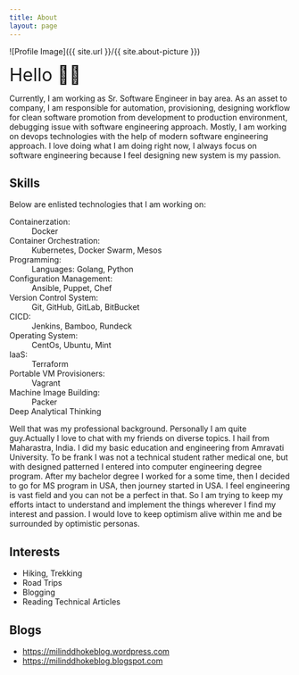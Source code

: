 ```yaml
---
title: About
layout: page
---
```

![Profile Image]({{ site.url }}/{{ site.about-picture }})

<p> <font size="6"> Hello ✋🏻 </font> </p>
<p>Currently, I am working as Sr. Software Engineer in bay area. As an asset to company, I am responsible for automation, provisioning, designing workflow for 
clean software promotion from development to production environment, debugging issue with software engineering approach. Mostly, I am working on devops technologies with the help of modern software engineering approach. I love doing what I am doing right now, I always focus on software engineering because I feel designing new system is my passion.</p>

<h2>Skills</h2>
Below are enlisted technologies that I am working on:
<dl>
	<dt> Containerzation: </dt>
	<dd> Docker </dd>
	<dt> Container Orchestration:  </dt>
	<dd> Kubernetes, Docker Swarm, Mesos </dd>
	<dt> Programming: </dt>
	<dd> Languages: Golang, Python </dd>
	<dt> Configuration Management: </dt>
	<dd> Ansible, Puppet, Chef </dd>
	<dt> Version Control System: </dt>
	<dd> Git, GitHub, GitLab, BitBucket </dd>
	<dt> CICD: </dt>
	<dd> Jenkins, Bamboo, Rundeck </dd>
	<dt> Operating System: </dt>
	<dd> CentOs, Ubuntu, Mint </dd>
	<dt> IaaS: </dt>
	<dd> Terraform </dd>
	<dt> Portable VM Provisioners: </dt>
	<dd> Vagrant </dd>
	<dt> Machine Image Building:</dt>
	<dd> Packer </dd>
	<dt> Deep Analytical Thinking </dt>
</dl>

<p> Well that was my professional background. Personally I am quite  guy.Actually I love to chat with my friends on diverse topics. I hail from Maharastra, India. I did my basic education 
and engineering from Amravati University. To be frank I was not a technical student rather medical one, but with designed patterned I entered into computer engineering degree program.
After my bachelor degree I worked for a some time, then I decided to go for MS program in USA, then journey started in USA. 
I feel engineering is vast field and you can not be a perfect in that. So I am trying to keep my efforts intact to understand and implement the things wherever I find my interest and passion.
I would love to keep optimism alive within me and be surrounded by optimistic personas.</p>

<h2>Interests</h2>

<ul>
	<li> Hiking, Trekking </li>
	<li> Road Trips </li>
	<li> Blogging </li>
	<li> Reading Technical Articles </li>
</ul>

<h2>Blogs</h2>

<ul>
    <li><a href="https://milinddhokeblog.wordpress.com">https://milinddhokeblog.wordpress.com</a> </li>
  	<li><a href="https://milinddhokeblog.blogspot.com">https://milinddhokeblog.blogspot.com</a> </li>
</ul>
